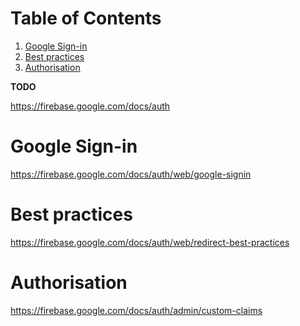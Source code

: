 
# Table of Contents

1.  [Google Sign-in](#org0456173)
2.  [Best practices](#org5aa8829)
3.  [Authorisation](#org0c9c528)

**TODO**

<https://firebase.google.com/docs/auth>


<a id="org0456173"></a>

# Google Sign-in

<https://firebase.google.com/docs/auth/web/google-signin>


<a id="org5aa8829"></a>

# Best practices

<https://firebase.google.com/docs/auth/web/redirect-best-practices>


<a id="org0c9c528"></a>

# Authorisation

<https://firebase.google.com/docs/auth/admin/custom-claims>

